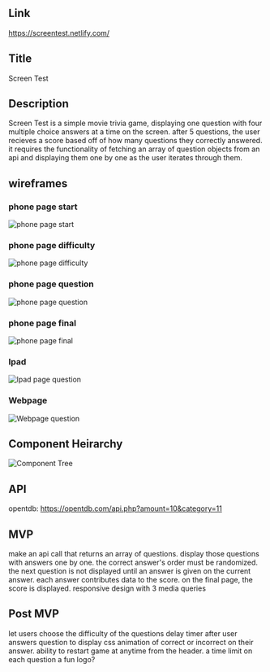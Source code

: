 ## Link
https://screentest.netlify.com/

## Title

Screen Test

## Description

Screen Test is a simple movie trivia game, displaying one question with four multiple choice answers at a time on the screen. after 5 questions, the user recieves a score based off of how many questions they correctly answered. it requires the functionality of fetching an array of question objects from an api and displaying them one by one as the user iterates through them.

## wireframes
### phone page start
![phone page start](src/wireframes/Phone-page1.png)
### phone page difficulty
![phone page difficulty](src/wireframes/Phone-page-difficulty.png)
### phone page question
![phone page question](src/wireframes/Phone-page-question.png)
### phone page final
![phone page final](src/wireframes/Phone-page-final.png)
### Ipad 
![Ipad page question](src/wireframes/Ipad-question.png)
### Webpage
![Webpage question](src/wireframes/Web-page-question.png)



## Component Heirarchy

![Component Tree](src/wireframes/Component-Tree.png)

## API
opentdb: https://opentdb.com/api.php?amount=10&category=11


## MVP
make an api call that returns an array of questions.
display those questions with answers one by one. the correct answer's order must be randomized. the next question is not displayed until an answer is given on the current answer. each answer contributes data to the score. on the final page, the score is displayed.
responsive design with 3 media queries


## Post MVP

let users choose the difficulty of the questions
delay timer after user answers question to display css animation of correct or incorrect on their answer.
ability to restart game at anytime from the header.
a time limit on each question
a fun logo?

